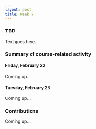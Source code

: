 ```yaml
---
layout: post
title: Week 5
---
```


### TBD

Text goes here.

### Summary of course-related activity

#### Friday, February 22

Coming up...

#### Tuesday, February 26

Coming up...

### Contributions

Coming up...
